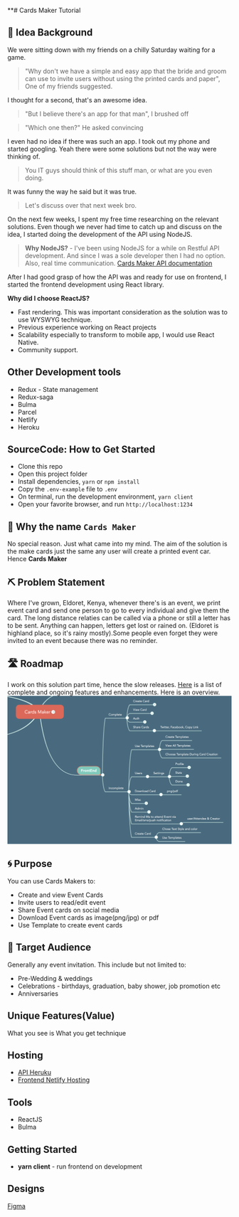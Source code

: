 **# Cards Maker Tutorial
## 🌱 Idea Background
We were sitting down with my friends on a chilly Saturday waiting for a game. 
> "Why don't we have a simple and easy app that the bride and groom can use to invite users without using the printed cards and paper", One of my friends suggested.

I thought for a second, that's an awesome idea. 
> "But I believe there's an app for that man", I brushed off


> "Which one then?" He asked convincing

I even had no idea if there was such an app. I took out my phone and started googling. Yeah there were some solutions but not the way were thinking of. 
> You IT guys should think of this stuff man, or what are you even doing.

It was funny the way he said but it was true.
> Let's discuss over that next week bro. 

On the next few weeks, I spent my free time researching on the relevant solutions. Even though we never had time to catch up and discuss on the idea, I started doing the development of the API using NodeJS.

> **Why NodeJS?** - I've been using NodeJS for a while on Restful API development. And since I was a sole developer then I had no option. Also, real time communication. [Cards Maker API documentation](https://cardsmaker.herokuapp.com/docs/)

After I had good grasp of how the API was and ready for use on frontend, I started the frontend development using React library.

**Why did I choose ReactJS?**
- Fast rendering. This was important consideration as the solution was to use WYSWYG technique.
- Previous experience working on React projects
- Scalability especially to transform to mobile app, I would use React Native.
- Community support.

## Other Development tools
- Redux - State management
- Redux-saga
- Bulma
- Parcel
- Netlify
- Heroku

## SourceCode: How to Get Started
- Clone this repo
- Open this project folder
- Install dependencies, `yarn` or `npm install`
- Copy the `.env-example` file to `.env`
- On terminal, run the development environment, `yarn client`
- Open your favorite browser, and run `http://localhost:1234`

## 📛 Why the name `Cards Maker`
No special reason. Just what came into my mind. The aim of the solution is the make cards just the same any user will create a printed event car. Hence **Cards Maker**

## ⛏️ Problem Statement
Where I've grown, Eldoret, Kenya, whenever there's is an event, we print event card and send one person to go to every individual and give them the card. The long distance relaties can be called via a phone or still a letter has to be sent. Anything can happen, letters get lost or rained on. (Eldoret is highland place, so it's rainy mostly).Some people even forget they were invited to an event because there was no reminder.

## 🛣️ Roadmap
I work on this solution part time, hence the slow releases.
[Here](https://mm.tt/1476175414?t=P60NyMDd2G) is a list of complete and ongoing features and enhancements. Here is an overview.
![alt text](./client/src/images/roadmap.png)


## 🌀 Purpose
You can use Cards Makers to:
- Create and view Event Cards
- Invite users to read/edit event
- Share Event cards on social media
- Download Event cards as image(png/jpg) or pdf
- Use Template to create event cards

## 🎯 Target Audience
Generally any event invitation. This include but not limited to:
- Pre-Wedding & weddings
- Celebrations - birthdays, graduation, baby shower, job promotion etc
- Anniversaries

## Unique Features(Value)
What you see is What you get technique


## Hosting
- [API Heruku](https://cards-maker-api.herokuapp.com/docs/)
- [Frontend Netlify Hosting](https://cards-maker.netlify.app/)


## Tools
- ReactJS
- Bulma

## Getting Started
- **yarn client** - run frontend on development

## Designs
[Figma](https://www.figma.com/file/KUOg3pxuNrVW1yStfgK8uN/Cards-Maker?node-id=1%3A2)
